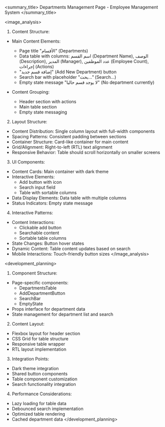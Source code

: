 <summary_title>
Departments Management Page - Employee Management System
</summary_title>

<image_analysis>
1. Content Structure:
- Main Content Elements:
  * Page title "الأقسام" (Departments)
  * Data table with columns: اسم القسم (Department Name), الوصف (Description), المدير (Manager), عدد الموظفين (Employee Count), إجراءات (Actions)
  * "إضافة قسم جديد" (Add New Department) button
  * Search bar with placeholder "بحث..." (Search...)
  * Empty state message "لا يوجد قسم حاليا" (No department currently)

- Content Grouping:
  * Header section with actions
  * Main table section
  * Empty state messaging

2. Layout Structure:
- Content Distribution: Single column layout with full-width components
- Spacing Patterns: Consistent padding between sections
- Container Structure: Card-like container for main content
- Grid/Alignment: Right-to-left (RTL) text alignment
- Responsive Behavior: Table should scroll horizontally on smaller screens

3. UI Components:
- Content Cards: Main container with dark theme
- Interactive Elements:
  * Add button with icon
  * Search input field
  * Table with sortable columns
- Data Display Elements: Data table with multiple columns
- Status Indicators: Empty state message

4. Interactive Patterns:
- Content Interactions:
  * Clickable add button
  * Searchable content
  * Sortable table columns
- State Changes: Button hover states
- Dynamic Content: Table content updates based on search
- Mobile Interactions: Touch-friendly button sizes
</image_analysis>

<development_planning>
1. Component Structure:
- Page-specific components:
  * DepartmentsTable
  * AddDepartmentButton
  * SearchBar
  * EmptyState
- Props interface for department data
- State management for department list and search

2. Content Layout:
- Flexbox layout for header section
- CSS Grid for table structure
- Responsive table wrapper
- RTL layout implementation

3. Integration Points:
- Dark theme integration
- Shared button components
- Table component customization
- Search functionality integration

4. Performance Considerations:
- Lazy loading for table data
- Debounced search implementation
- Optimized table rendering
- Cached department data
</development_planning>